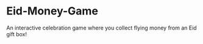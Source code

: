 # Eid-Money-Game
An interactive celebration game where you collect flying money from an Eid gift box!
